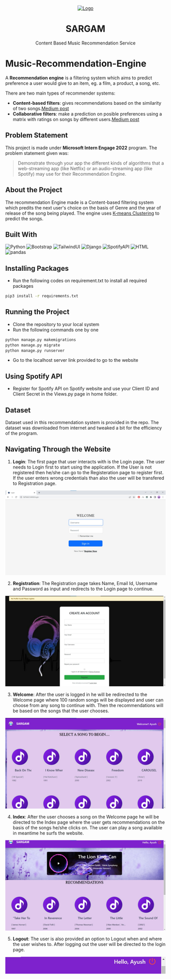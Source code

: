 <!-- PROJECT LOGO -->
<br />
<p align="center">
  <a href="https://github.com/radiaoctive11/rezonance">
    <img src="https://raw.githubusercontent.com/radioactive11/rezonance/1ea9ea1db2e20c0fd6bec84de4b8ba3c95d021da/STATIC_IMG/head.svg" alt="Logo" width="420" height="420">
  </a>
  <h1 align="center">SARGAM</h1>
  <p align="center">
    Content Based Music Recommendation Service
  </p>
</p>

#

# Music-Recommendation-Engine
A **Recommendation engine** is a filtering system which aims to predict  preference a user would give to an item, eg. a film, a product, a song, etc.

There are two main types of recommender systems:

- **Content-based filters**: gives recommendations based on the similarity of two songs.[Medium post](https://medium.com/@meinzaugarat/the-abc-of-building-a-music-recommender-system-part-i-230e99da9cad)
- **Collaborative filters**: make a prediction on posible preferences using a matrix with ratings on songs by different users.[Medium post](https://medium.com/@meinzaugarat/the-abc-of-building-a-music-recommender-system-part-ii-65ec3900d19f)

## Problem Statement

This project is made under **Microsoft Intern Engage 2022** program.
The problem statement given was:
>Demonstrate through your app the different kinds of algorithms that a web-streaming app (like Netflix) or an audio-streaming app (like Spotify) may use for their Recommendation Engine.

## About the Project
The recommendation Engine made is a Content-based filtering system which predits the next user's choice on the basis of Genre and the year of release of the song being played. The engine uses [K-means Clustering](https://blogs.oracle.com/ai-and-datascience/post/introduction-to-k-means-clustering#:~:text=K%2Dmeans%20clustering%20is%20a,represented%20by%20the%20variable%20K.) to predict the songs.

## Built With
<p float = "left">

<img alt="Python" src="https://img.shields.io/badge/-Python-3776AB?style=flat-square&logo=python&logoColor=white" />

<img alt="Bootstrap" src="https://img.shields.io/badge/-Bootstrap-silver?style=flat-square&logo=bootstrap&logoColor=blue">

<img alt="TailwindUI" src="https://img.shields.io/badge/-tailwindUI-black?style=flat-square&logo=tailwindUI&logoColor=white">
  
<img alt="Django" src="https://img.shields.io/badge/-Django-darkgreen?style=flat-square&logo=django&logoColor=white">
  
<img alt="SpotifyAPI" src="https://img.shields.io/badge/-SpotifyAPI-white?style=flat-square&logo=spotify&logoColor=green">
  
<img alt="HTML" src="https://img.shields.io/badge/-HTML-orange?style=flat-square&logo=HTML&logoColor=white">

<img alt="pandas" src="https://img.shields.io/badge/-pandas-150458?style=flat-square&logo=pandas&logoColor=white">


</p>

## Installing Packages
- Run the following codes on requirement.txt to install all required packages
```sh
pip3 install -r requirements.txt
```

## Running the Project
- Clone the repository to your local system
- Run the following commands one by one
```sh
python manage.py makemigrations
python manage.py migrate
python manage.py runserver
``` 
- Go to the localhost server link provided to go to the website

## Using Spotify API
- Register for Spotify API on Spotify website and use your Client ID and Client Secret in the Views.py page in home folder.

## Dataset
Dataset used in this recommendation system is provided in the repo. The dataset was downloaded from internet and tweaked a bit for the efficiency of the program.

## Navigating Through the Website
1. **Login**: The first page that user interacts with is the Login page. The user needs to Login first to start using the application. If the User  is not registered then he/she can go to the Registeration page to register first. If the user enters wrong credentials than also the user will be transfered to Registration page.
<img alt="Login Page" src="static/images/p1.jpg">


2. **Registration**: The Registration page takes Name, Email Id, Username and Password as input and redirects to the Login page to continue.
<img alt="Registration Page" src="static/images/p2.jpg">


3. **Welcome**: After the user is logged in he will be redirected to the Welcome page where 100 random songs will be displayed and user can choose from any song to continue with. Then the recommendations will be based on the songs that the user chooses.
<img alt="Welcome Page" src="static/images/p3.jpg">


4. **Index**: After the user chooses a song on the Welcome page he will be directed to the Index page where the user gets recommendations on the basis of the songs he/she clicks on. The user can play a song available in meantime he surfs the website.
<img alt="Index Page" src="static/images/p4.jpg">


5. **Logout**: The user is also provided an option to Logout when and where the user wishes to. After logging out the user will be directed to the login page.
<img alt="Logout Page" src="static/images/p5.jpg">




